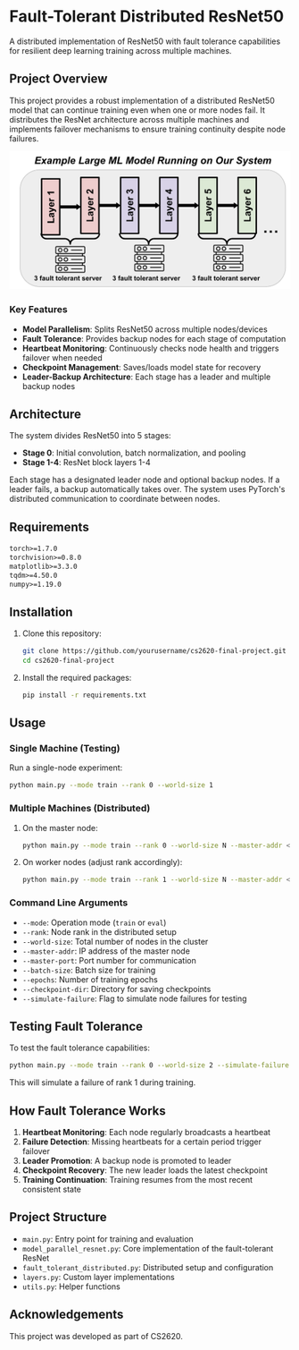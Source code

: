 # Fault-Tolerant Distributed ResNet50

A distributed implementation of ResNet50 with fault tolerance capabilities for resilient deep learning training across multiple machines.

## Project Overview

This project provides a robust implementation of a distributed ResNet50 model that can continue training even when one or more nodes fail. It distributes the ResNet architecture across multiple machines and implements failover mechanisms to ensure training continuity despite node failures.

![ex_model](images/ex_model.png)


### Key Features

- **Model Parallelism**: Splits ResNet50 across multiple nodes/devices
- **Fault Tolerance**: Provides backup nodes for each stage of computation
- **Heartbeat Monitoring**: Continuously checks node health and triggers failover when needed
- **Checkpoint Management**: Saves/loads model state for recovery
- **Leader-Backup Architecture**: Each stage has a leader and multiple backup nodes

## Architecture

The system divides ResNet50 into 5 stages:

- **Stage 0**: Initial convolution, batch normalization, and pooling
- **Stage 1-4**: ResNet block layers 1-4

Each stage has a designated leader node and optional backup nodes. If a leader fails, a backup automatically takes over. The system uses PyTorch's distributed communication to coordinate between nodes.

## Requirements

```
torch>=1.7.0
torchvision>=0.8.0
matplotlib>=3.3.0
tqdm>=4.50.0
numpy>=1.19.0
```

## Installation

1. Clone this repository:

   ```bash
   git clone https://github.com/yourusername/cs2620-final-project.git
   cd cs2620-final-project
   ```

2. Install the required packages:
   ```bash
   pip install -r requirements.txt
   ```

## Usage

### Single Machine (Testing)

Run a single-node experiment:

```bash
python main.py --mode train --rank 0 --world-size 1
```

### Multiple Machines (Distributed)

1. On the master node:

   ```bash
   python main.py --mode train --rank 0 --world-size N --master-addr <master-ip> --master-port 29500
   ```

2. On worker nodes (adjust rank accordingly):
   ```bash
   python main.py --mode train --rank 1 --world-size N --master-addr <master-ip> --master-port 29500
   ```

### Command Line Arguments

- `--mode`: Operation mode (`train` or `eval`)
- `--rank`: Node rank in the distributed setup
- `--world-size`: Total number of nodes in the cluster
- `--master-addr`: IP address of the master node
- `--master-port`: Port number for communication
- `--batch-size`: Batch size for training
- `--epochs`: Number of training epochs
- `--checkpoint-dir`: Directory for saving checkpoints
- `--simulate-failure`: Flag to simulate node failures for testing

## Testing Fault Tolerance

To test the fault tolerance capabilities:

```bash
python main.py --mode train --rank 0 --world-size 2 --simulate-failure
```

This will simulate a failure of rank 1 during training.

## How Fault Tolerance Works

1. **Heartbeat Monitoring**: Each node regularly broadcasts a heartbeat
2. **Failure Detection**: Missing heartbeats for a certain period trigger failover
3. **Leader Promotion**: A backup node is promoted to leader
4. **Checkpoint Recovery**: The new leader loads the latest checkpoint
5. **Training Continuation**: Training resumes from the most recent consistent state

## Project Structure

- `main.py`: Entry point for training and evaluation
- `model_parallel_resnet.py`: Core implementation of the fault-tolerant ResNet
- `fault_tolerant_distributed.py`: Distributed setup and configuration
- `layers.py`: Custom layer implementations
- `utils.py`: Helper functions

## Acknowledgements

This project was developed as part of CS2620.
